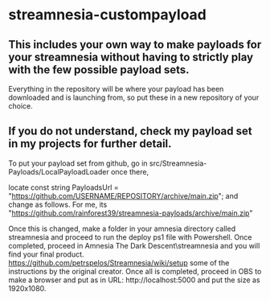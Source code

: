 # streamnesia-custompayload
This includes your own way to make payloads for your streamnesia without having to strictly play with the few possible payload sets.
----------------------------
Everything in the repository will be where your payload has been downloaded and is launching from, so put these in a new repository of your choice.

If you do not understand, check my payload set in my projects for further detail.
----------------------------
To put your payload set from github, go in src/Streamnesia-Payloads/LocalPayloadLoader once there, 

locate const string PayloadsUrl = "https://github.com/USERNAME/REPOSITORY/archive/main.zip"; and change as follows.
For me, its "https://github.com/rainforest39/streamnesia-payloads/archive/main.zip"

Once this is changed, make a folder in your amnesia directory called streamnesia and proceed to run the deploy ps1 file with Powershell. Once completed, proceed in Amnesia The Dark Descent\streamnesia and you will find your final product. https://github.com/petrspelos/Streamnesia/wiki/setup some of the instructions by the original creator. Once all is completed, proceed in OBS to make a browser and put as in URL: http://localhost:5000 and put the size as 1920x1080.
